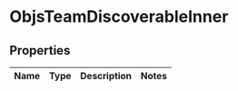
# ObjsTeamDiscoverableInner

## Properties
Name | Type | Description | Notes
------------ | ------------- | ------------- | -------------



